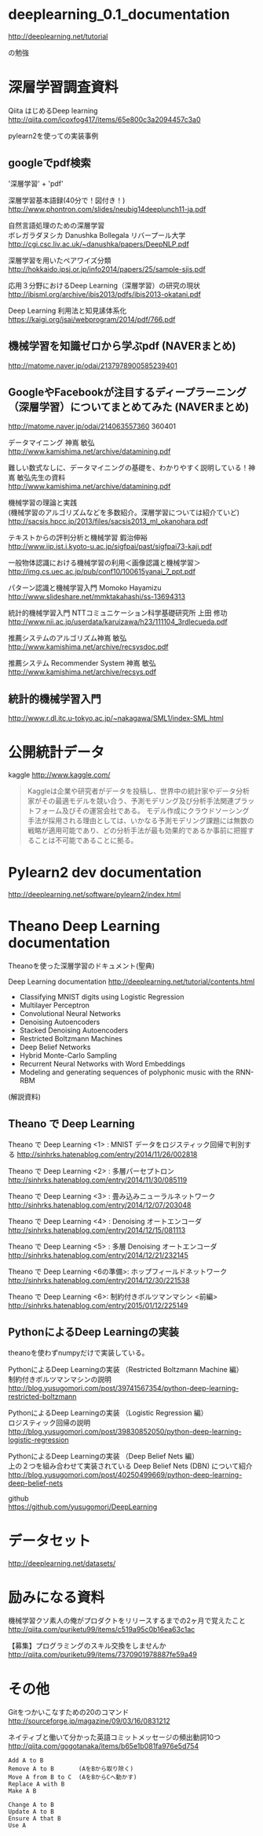 # deeplearning_0.1_documentation

http://deeplearning.net/tutorial

の勉強


# 深層学習調査資料

Qiita はじめるDeep learning  
http://qiita.com/icoxfog417/items/65e800c3a2094457c3a0

pylearn2を使っての実装事例

## googleでpdf検索

'深層学習' + 'pdf'

深層学習基本語録(40分で！図付き！)  
http://www.phontron.com/slides/neubig14deeplunch11-ja.pdf

自然言語処理のための深層学習  
ボレガラダヌシカ Danushka Bollegala リバープール大学  
http://cgi.csc.liv.ac.uk/~danushka/papers/DeepNLP.pdf

深層学習を用いたペアワイズ分類  
http://hokkaido.ipsj.or.jp/info2014/papers/25/sample-sjis.pdf

応用３分野におけるDeep Learning（深層学習）の研究の現状  
http://ibisml.org/archive/ibis2013/pdfs/ibis2013-okatani.pdf

Deep Learning 利用法と知見䛾体系化  
https://kaigi.org/jsai/webprogram/2014/pdf/766.pdf

## 機械学習を知識ゼロから学ぶpdf (NAVERまとめ)  
http://matome.naver.jp/odai/2137978900585239401


## GoogleやFacebookが注目するディープラーニング（深層学習）についてまとめてみた (NAVERまとめ)  
http://matome.naver.jp/odai/214063557360 360401


データマイニング 神嶌 敏弘  
http://www.kamishima.net/archive/datamining.pdf

難しい数式なしに、データマイニングの基礎を、わかりやすく説明している！神嶌 敏弘先生の資料  
http://www.kamishima.net/archive/datamining.pdf

機械学習の理論と実践  
(機械学習のアルゴリズムなどを多数紹介。深層学習については紹介ていど)  
http://sacsis.hpcc.jp/2013/files/sacsis2013_ml_okanohara.pdf

テキストからの評判分析と機械学習 鍜治伸裕  
http://www.iip.ist.i.kyoto-u.ac.jp/sigfpai/past/sigfpai73-kaji.pdf

一般物体認識における機械学習の利用＜画像認識と機械学習＞  
http://img.cs.uec.ac.jp/pub/conf10/100615yanai_7_ppt.pdf

パターン認識と機械学習入門 Momoko Hayamizu  
http://www.slideshare.net/mmktakahashi/ss-13694313

統計的機械学習入門 NTTコミュニケーション科学基礎研究所 上田 修功  
http://www.nii.ac.jp/userdata/karuizawa/h23/111104_3rdlecueda.pdf

推薦システムのアルゴリズム神嶌 敏弘  
http://www.kamishima.net/archive/recsysdoc.pdf

推薦システム Recommender System 神嶌 敏弘  
http://www.kamishima.net/archive/recsys.pdf


## 統計的機械学習入門  

http://www.r.dl.itc.u-tokyo.ac.jp/~nakagawa/SML1/index-SML.html


# 公開統計データ

kaggle
http://www.kaggle.com/
>Kaggleは企業や研究者がデータを投稿し、世界中の統計家やデータ分析家がその最適モデルを競い合う、予測モデリング及び分析手法関連プラットフォーム及びその運営会社である。 モデル作成にクラウドソーシング手法が採用される理由としては、いかなる予測モデリング課題には無数の戦略が適用可能であり、どの分析手法が最も効果的であるか事前に把握することは不可能であることに拠る。

# Pylearn2 dev documentation
http://deeplearning.net/software/pylearn2/index.html

# Theano Deep Learning documentation

Theanoを使った深層学習のドキュメント(聖典)

Deep Learning documentation
http://deeplearning.net/tutorial/contents.html

 - Classifying MNIST digits using Logistic Regression
 - Multilayer Perceptron 
 - Convolutional Neural Networks 
 - Denoising Autoencoders 
 - Stacked Denoising Autoencoders 
 - Restricted Boltzmann Machines 
 - Deep Belief Networks
 - Hybrid Monte-Carlo Sampling
 - Recurrent Neural Networks with Word Embeddings
 - Modeling and generating sequences of polyphonic music with the RNN-RBM

(解説資料)


## Theano で Deep Learning

Theano で Deep Learning <1> : MNIST データをロジスティック回帰で判別する
http://sinhrks.hatenablog.com/entry/2014/11/26/002818

Theano で Deep Learning <2> : 多層パーセプトロン
http://sinhrks.hatenablog.com/entry/2014/11/30/085119

Theano で Deep Learning <3> : 畳み込みニューラルネットワーク
http://sinhrks.hatenablog.com/entry/2014/12/07/203048

Theano で Deep Learning <4> : Denoising オートエンコーダ
http://sinhrks.hatenablog.com/entry/2014/12/15/081113

Theano で Deep Learning <5> : 多層 Denoising オートエンコーダ
http://sinhrks.hatenablog.com/entry/2014/12/21/232145

Theano で Deep Learning <6の準備>: ホップフィールドネットワーク
http://sinhrks.hatenablog.com/entry/2014/12/30/221538

Theano で Deep Learning <6>: 制約付きボルツマンマシン <前編>
http://sinhrks.hatenablog.com/entry/2015/01/12/225149

## PythonによるDeep Learningの実装

theanoを使わずnumpyだけで実装している。

PythonによるDeep Learningの実装 （Restricted Boltzmann Machine 編）  
制約付きボルツマンマシンの説明  
http://blog.yusugomori.com/post/39741567354/python-deep-learning-restricted-boltzmann

PythonによるDeep Learningの実装 （Logistic Regression 編）  
ロジスティック回帰の説明  
http://blog.yusugomori.com/post/39830852050/python-deep-learning-logistic-regression

PythonによるDeep Learningの実装 （Deep Belief Nets 編）  
上の２つを組み合わせて実装されている Deep Belief Nets (DBN) について紹介  
http://blog.yusugomori.com/post/40250499669/python-deep-learning-deep-belief-nets

github  
https://github.com/yusugomori/DeepLearning


# データセット

http://deeplearning.net/datasets/


# 励みになる資料

機械学習クソ素人の俺がプロダクトをリリースするまでの2ヶ月で覚えたこと  
http://qiita.com/puriketu99/items/c519a95c0b16ea63c1ac

【募集】プログラミングのスキル交換をしませんか  
http://qiita.com/puriketu99/items/7370901978887fe59a49


# その他

Gitをつかいこなすための20のコマンド  
http://sourceforge.jp/magazine/09/03/16/0831212

ネイティブと働いて分かった英語コミットメッセージの頻出動詞10つ  
http://qiita.com/gogotanaka/items/b65e1b081fa976e5d754

	Add A to B
	Remove A to B 		(AをBから取り除く)
	Move A from B to C 	(AをBからCへ動かす)
	Replace A with B
	Make A B

	Change A to B
	Update A to B
	Ensure A that B
	Use A





